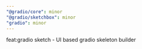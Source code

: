 ```yaml
---
"@gradio/core": minor
"@gradio/sketchbox": minor
"gradio": minor
---
```


feat:gradio sketch - UI based gradio skeleton builder
